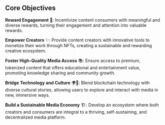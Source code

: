 ## Core Objectives

**Reward Engagement** 💎: Incentivize content consumers with meaningful and diverse rewards, turning their engagement and attention into valuable rewards.
  
 **Empower Creators** ✨: Provide content creators with innovative tools to monetize their work through NFTs, creating a sustainable and rewarding creative ecosystem.
 
 **Foster High-Quality Media Access** 📚: Ensure access to premium, tokenized content that offers educational and entertainment value, promoting knowledge sharing and community growth.
  
 **Bridge Technology and Culture** 🌍🤖: Blend blockchain technology with diverse cultural stories, allowing users to explore and interact with media in new, immersive ways.
  
 **Build a Sustainable Media Economy** 🏗️: Develop an ecosystem where both creators and consumers are integral to a thriving, self-sustaining, and decentralized media platform.


